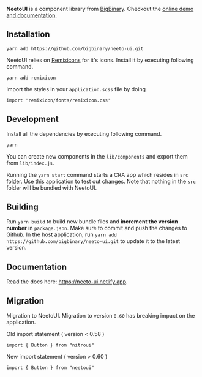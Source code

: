 **NeetoUI** is a component library from [BigBinary](https://www.bigbinary.com).
Checkout the [online demo and documentation](https://neeto-ui.netlify.app).

## Installation

```
yarn add https://github.com/bigbinary/neeto-ui.git
```

NeetoUI relies on [Remixicons](https://remixicon.com/) for it's icons.
Install it by executing following command.

```
yarn add remixicon
```

Import the styles in your `application.scss` file by doing

```
import 'remixicon/fonts/remixicon.css'
```

## Development

Install all the dependencies by executing following command.

```
yarn
```

You can create new components in the `lib/components` and export them from `lib/index.js`.

Running the `yarn start` command starts a CRA app which resides in `src` folder. Use this application to test out changes. Note that nothing in the `src` folder will be bundled with NeetoUI.

## Building

Run `yarn build` to build new bundle files and **increment the version number** in `package.json`.
Make sure to commit and push the changes to Github. In the host application, run `yarn add https://github.com/bigbinary/neeto-ui.git` to update it to the latest version.

## Documentation

Read the docs here: https://neeto-ui.netlify.app.

## Migration

Migration to NeetoUI. Migration to version `0.60` has breaking impact on the application. 

Old import statement ( version < 0.58 )

`import { Button } from "nitroui"`

New import statement ( version > 0.60 )

`import { Button } from "neetoui"`


